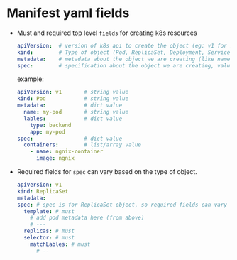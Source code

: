 # Manifest yaml fields

- Must and required top level `fields` for creating k8s resources
  ```yaml
  apiVersion:  # version of k8s api to create the object (eg: v1 for Pod, Service & apps/v1 for ReplicaSet, Deployment), values is string
  kind:        # Type of object (Pod, ReplicaSet, Deployment, Service, etc), value is string
  metadata:    # metadata about the object we are creating (like name (string), lables (dictionary) etc), value is dictionary
  spec:        # specification about the object we are creating, value is dictionary
  ```
  example:
  ```yaml
  apiVersion: v1       # string value
  kind: Pod            # string value
  metadata:            # dict value
    name: my-pod       # string value
    lables:            # dict value
      type: backend
      app: my-pod
  spec:                # dict value
    containers:        # list/array value
      - name: ngnix-container
        image: ngnix
  ```

- Required fields for `spec` can vary based on the type of object.
  ```yaml
  apiVersion: v1 
  kind: ReplicaSet
  metadata:      
  spec: # spec is for ReplicaSet object, so required fields can vary
    template: # must
      # add pod metadata here (from above)
      # ---
    replicas: # must
    selector: # must
      matchLables: # must
        # --
  ```